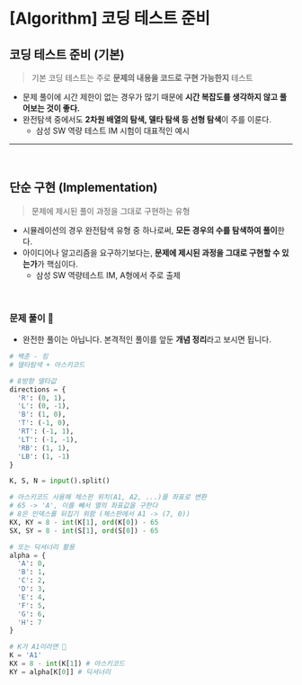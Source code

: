# [Algorithm] 코딩 테스트 준비

## **코딩 테스트 준비 (기본)**

> 기본 코딩 테스트는 주로 **문제의 내용을 코드로 구현 가능한지** 테스트

- 문제 풀이에 시간 제한이 없는 경우가 많기 때문에 **시간 복잡도를 생각하지 않고 풀어보는 것이 좋다.**
- 완전탐색 중에서도 **2차원 배열의 탐색, 델타 탐색 등 선형 탐색**이 주를 이룬다.
  - 삼성 SW 역량 테스트 IM 시험이 대표적인 예시

---

<br />

## **단순 구현 (Implementation)**

> 문제에 제시된 풀이 과정을 그대로 구현하는 유형

- 시뮬레이션의 경우 완전탐색 유형 중 하나로써, **모든 경우의 수를 탐색하여 풀이**한다.
- 아이디어나 알고리즘을 요구하기보다는, **문제에 제시된 과정을 그대로 구현할 수 있는가**가 핵심이다.
  - 삼성 SW 역량테스트 IM, A형에서 주로 출제

<br />

### **문제 풀이 📝**

- 완전한 풀이는 아닙니다. 본격적인 풀이를 앞둔 **개념 정리**라고 보시면 됩니다.

```python
# 백준 - 킹
# 델타탐색 + 아스키코드

# 8방향 델타값
directions = {
  'R': (0, 1),
  'L': (0, -1),
  'B': (1, 0),
  'T': (-1, 0),
  'RT': (-1, 1),
  'LT': (-1, -1),
  'RB': (1, 1),
  'LB': (1, -1)
}

K, S, N = input().split()

# 아스키코드 사용해 체스판 위치(A1, A2, ...)를 좌표로 변환
# 65 -> 'A', 이를 빼서 열의 좌표값을 구한다
# 8은 인덱스를 뒤집기 위함 (체스판에서 A1 -> (7, 0))
KX, KY = 8 - int(K[1], ord(K[0]) - 65
SX, SY = 8 - int(S[1], ord(S[0]) - 65

# 또는 딕셔너리 활용
alpha = {
  'A': 0,
  'B': 1,
  'C': 2,
  'D': 3,
  'E': 4,
  'F': 5,
  'G': 6,
  'H': 7
}

# K가 A1이라면 💭
K = 'A1'
KX = 8 - int(K[1]) # 아스키코드
KY = alpha[K[0]] # 딕셔너리
```
